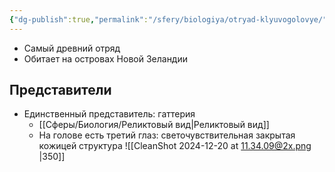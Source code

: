 ```yaml
---
{"dg-publish":true,"permalink":"/sfery/biologiya/otryad-klyuvogolovye/","tags":["Зоология"]}
---
```


- Самый древний отряд
- Обитает на островах Новой Зеландии
## Представители
- Единственный представитель: гаттерия 
	- [[Сферы/Биология/Реликтовый вид\|Реликтовый вид]]
	- На голове есть третий глаз: светочувствительная закрытая кожицей структура
![[CleanShot 2024-12-20 at 11.34.09@2x.png \|350]]